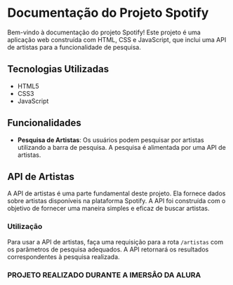 # Documentação do Projeto Spotify

Bem-vindo à documentação do projeto Spotify! Este projeto é uma aplicação web construída com HTML, CSS e JavaScript, que inclui uma API de artistas para a funcionalidade de pesquisa.

## Tecnologias Utilizadas

- HTML5
- CSS3
- JavaScript

## Funcionalidades

- **Pesquisa de Artistas**: Os usuários podem pesquisar por artistas utilizando a barra de pesquisa. A pesquisa é alimentada por uma API de artistas.

## API de Artistas

A API de artistas é uma parte fundamental deste projeto. Ela fornece dados sobre artistas disponíveis na plataforma Spotify. A API foi construída com o objetivo de fornecer uma maneira simples e eficaz de buscar artistas.

### Utilização

Para usar a API de artistas, faça uma requisição para a rota `/artistas` com os parâmetros de pesquisa adequados. A API retornará os resultados correspondentes à pesquisa realizada.


### PROJETO REALIZADO DURANTE A IMERSÂO DA ALURA


